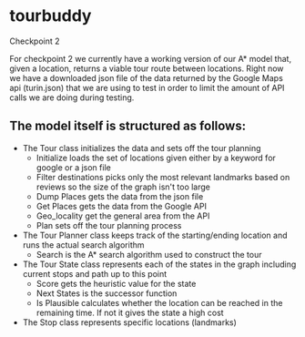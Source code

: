 # tourbuddy
Checkpoint 2

For checkpoint 2 we currently have a working version of our A* model that, given a location, returns a viable tour route between locations.
Right now we have a downloaded json file of the data returned by the Google Maps api (turin.json) that we are using to test in order to limit the amount of API calls we are doing during testing.

The model itself is structured as follows:
-
* The Tour class initializes the data and sets off the tour planning
  * Initialize loads the set of locations given either by a keyword for google or a json file
  * Filter destinations picks only the most relevant landmarks based on reviews so the size of the graph isn't too large
  * Dump Places gets the data from the json file
  * Get Places gets the data from the Google API
  * Geo_locality get the general area from the API
  * Plan sets off the tour planning process
* The Tour Planner class keeps track of the starting/ending location and runs the actual search algorithm
  * Search is the A* search algorithm used to construct the tour
* The Tour State class represents each of the states in the graph including current stops and path up to this point
  * Score gets the heuristic value for the state
  * Next States is the successor function
  * Is Plausible calculates whether the location can be reached in the remaining time. If not it gives the state a high cost
* The Stop class represents specific locations (landmarks) 
